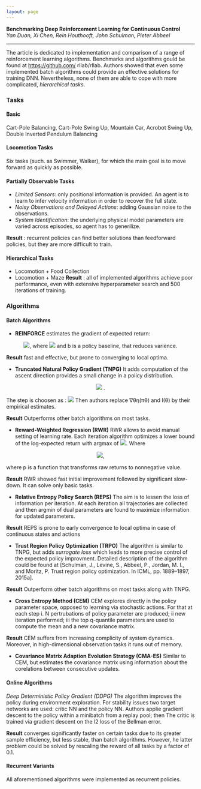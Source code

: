 ```yaml
---
layout: page
---
```



__Benchmarking Deep Reinforcement Learning for Continuous Control__ \
_Yan Duan, Xi Chen, Rein Houthooft, John Schulman, Pieter Abbeel_

------------------------
The article is dedicated to implementation and comparison of a range of reinforcement learning algorithms. Benchmarks and algorithms gould be found at
https://github.com/ rllab/rllab. Authors showed that even some implemented batch algorithms could provide an effective solutions for training DNN.
Nevertheless, none of them are able to cope with more complicated, _hierarchical tasks_. 

### Tasks

#### Basic
Cart-Pole Balancing, Cart-Pole Swing Up, Mountain Car, Acrobot Swing Up, Double Inverted Pendulum Balancing

#### Locomotion Tasks
Six tasks (such. as Swimmer, Walker), for which the main goal is to move forward as quickly as possible.

#### Partially Observable Tasks
- _Limited Sensors_:  only positional information is provided. An agent is to learn to infer velocity information in order to recover the full state.
- _Noisy Observations and Delayed Actions_: adding Gaussian noise to the observations.
- _System Identification_: the underlying physical model parameters are varied across episodes, so agent has to generilize.

__Result__ :  recurrent policies can find better solutions than feedforward policies,  but they are more difficult to train.

#### Hierarchical Tasks
- Locomotion + Food Collection
- Locomotion + Maze
__Result__ : all of implemented algorithms achieve poor performance, even with extensive hyperparameter search and 500 iterations of training.

### Algorithms

#### Batch Algorithms

- __REINFORCE__ estimates the gradient of expected return:
<p align="center">
 <img src="https://render.githubusercontent.com/render/math?math=\hat{\Delta_{\sigma\mu(\pi_{\sigma})}}=\frac{1}{NT}\sum_{i=1}^{N}\sum_{t=0}^{T}\delta_{\sigma}log \pi(a_{i}^{t}|s_{t}^{i},\theta)(R_{t}^{i}-b_{t}^{i})">, where 
 
 
 <img src="https://render.githubusercontent.com/render/math?math=R_{t}^{i}=\sum_{t^{\prime}=t}^{T}\gamma_{t-t^{\prime}}r_{t}^{i}"> 
 and b is a policy baseline, that reduces varience. 
</p>

__Result__ fast and effective, but prone to converging to local optima. 

- __Truncated Natural Policy Gradient (TNPG)__
It adds computation of the ascent direction provides a small change in a policy distribution. 

<p align="center">
 <img src="https://render.githubusercontent.com/render/math?math=I(\theta^-1)\Delta_{\sigma\mu(\pi_{\sigma})}"> .
 </p>
   
 
  
 The step is choosen as :
<img src="https://render.githubusercontent.com/render/math?math=\alpha=\sqrt{\delta_{KL}(\Delta_{\sigma\mu(\pi_{\sigma})^T}  I(\theta)^{-1}\Delta_{\sigma\mu(\pi_{\sigma})^{-1}})}">
Then authors  replace ∇θη(πθ) and I(θ) by their empirical estimates.

__Result__ Outperforms other batch algorithms on most tasks. 


- __Reward-Weighted Regression (RWR)__
RWR allows to avoid manual setting of learning rate. Each iteration algorithm optimizes a lower bound of the log-expected return with argmax of <img src="https://render.githubusercontent.com/render/math?math=\ell(\theta)">. Where

<p align="center">
<img src="https://render.githubusercontent.com/render/math?math=\ell(\theta)=\frac{1}{NT}\sum_{i=1}^{N}\sum_{t=0}^{T}\delta_{\sigma}log \pi(a_{i}^{t}|s_{t}^{i},\theta)p(R_{t}^{i}-b_{t}^{i})">, 
 
 where p is a function that transforms raw returns to nonnegative value. 
</p>
 
__Result__ RWR showed fast initial improvement followed by significant slow-down. It can solve only basic tasks.


- __Relative Entropy Policy Search (REPS)__
The aim is to lessen the loss of information per iteration. At each iteration all trajectories are collected and then argmin of dual parameters are found to maximize information for updated parameters.


__Result__  REPS is prone to early convergence to local optima in case of continuous states and actions


- __Trust Region Policy Optimization (TRPO)__
The algorithm is similar to TNPG, but adds _surrogate loss_ which leads to more precise control of the expected policy improvment. Detailed description of the algorithm could be found at [Schulman, J., Levine, S., Abbeel, P., Jordan, M. I., and Moritz, P. Trust region policy optimization. In ICML, pp. 1889–1897, 2015a].

__Result__  Outperform other batch algorithms on most tasks along with TNPG.


- __Cross Entropy Method (CEM)__
CEM explores directly in the policy parameter space, opposed to learning via stochastic actions. For that at each step i. N pertrubations of policy parameter are produced; ii new iteration performed; iii the top q-quantile parameters are used to compute the mean and a new covariance matrix. 

 __Result__  CEM suffers from increasing complicity of system dynamics. Moreover, in high-dimensional observation tasks it runs out of memory.
 
 
- __Covariance Matrix Adaption Evolution Strategy (CMA-ES)__
Similar to CEM, but estimates the covariance matrix using information about the corelations between consecutive updates.

#### Online Algorithms
_Deep Deterministic Policy Gradient (DDPG)_
The algorithm improves the policy during environment exploration. For stability issues two target networks  are used: critic NN and the policy  NN. Authors applie gradient descent to the policy within  a minibatch from a replay pool; then The critic is trained via gradient descent on the l2 loss of the Bellman error. 

__Result__  converges significantly faster on certain tasks due to its greater sample efficiency, but less stable, than batch algorithms. 
However, he latter problem could be solved by rescaling the reward of all tasks by a factor of 0.1. 

#### Recurrent Variants
All aforementioned algorithms were implemented as recurrent policies. 
